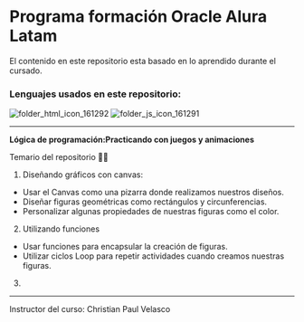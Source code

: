# Programa formación Oracle Alura Latam
El contenido en este repositorio esta basado en lo aprendido durante el cursado.
### Lenguajes usados en este repositorio:

![folder_html_icon_161292](https://user-images.githubusercontent.com/54302061/210740978-009305c9-a826-482c-aecf-021e73b6666b.png)
![folder_js_icon_161291](https://user-images.githubusercontent.com/54302061/210741131-8d9c1d84-d09c-49ff-9da8-e0a95dcd11a1.png)

-----------

**Lógica de programación:Practicando con juegos y animaciones**

Temario del repositorio 👨‍💻

1. Diseñando gráficos con canvas:
- Usar el Canvas como una pizarra donde realizamos nuestros diseños.
- Diseñar figuras geométricas como rectángulos y circunferencias.
- Personalizar algunas propiedades de nuestras figuras como el color.

2. Utilizando funciones
- Usar funciones para encapsular la creación de figuras.
- Utilizar ciclos Loop para repetir actividades cuando creamos nuestras figuras.

3.

----------
Instructor del curso: Christian Paul Velasco
